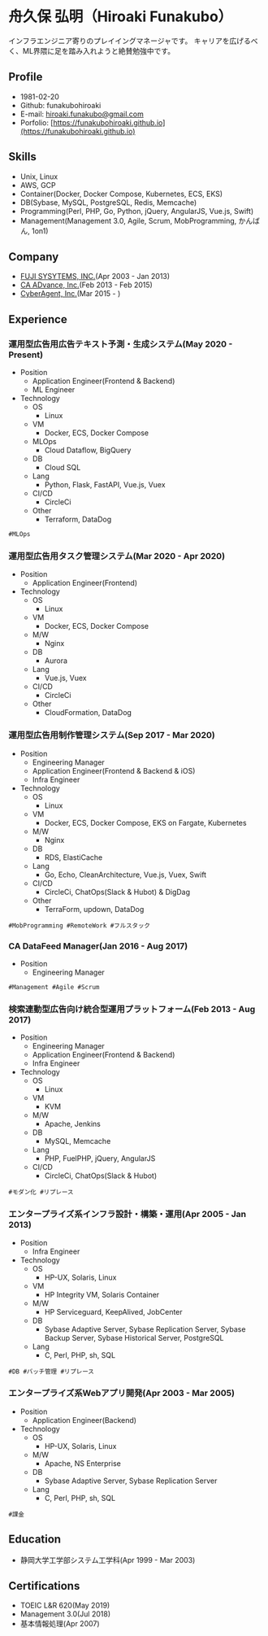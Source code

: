 # 舟久保 弘明（Hiroaki Funakubo）

インフラエンジニア寄りのプレイイングマネージャです。
キャリアを広げるべく、ML界隈に足を踏み入れようと絶賛勉強中です。

## Profile
- 1981-02-20
- Github: funakubohiroaki
- E-mail: hiroaki.funakubo@gmail.com
- Porfolio: [https://funakubohiroaki.github.io](https://funakubohiroaki.github.io)

## Skills
- Unix, Linux
- AWS, GCP
- Container(Docker, Docker Compose, Kubernetes, ECS, EKS)
- DB(Sybase, MySQL, PostgreSQL, Redis, Memcache)
- Programming(Perl, PHP, Go, Python, jQuery, AngularJS, Vue.js, Swift)
- Management(Management 3.0, Agile, Scrum, MobProgramming, かんばん, 1on1)

## Company
- [FUJI SYSYTEMS, INC.](https://www.fujisystems.co.jp/)(Apr 2003 - Jan 2013)
- [CA ADvance, Inc.](https://www.ca-adv.co.jp/)(Feb 2013 - Feb 2015)
- [CyberAgent, Inc.](https://www.cyberagent.co.jp/)(Mar 2015 - )

## Experience
### 運用型広告用広告テキスト予測・生成システム(May 2020 - Present)
- Position
  - Application Engineer(Frontend & Backend)
  - ML Engineer
- Technology
  - OS
    - Linux
  - VM
    - Docker, ECS, Docker Compose
  - MLOps
    - Cloud Dataflow, BigQuery
  - DB
    - Cloud SQL
  - Lang
    - Python, Flask, FastAPI, Vue.js, Vuex
  - CI/CD
    - CircleCi
  - Other
    - Terraform, DataDog

```
#MLOps
```

### 運用型広告用タスク管理システム(Mar 2020 - Apr 2020)
- Position
  - Application Engineer(Frontend)
- Technology
  - OS
    - Linux
  - VM
    - Docker, ECS, Docker Compose
  - M/W
    - Nginx
  - DB
    - Aurora
  - Lang
    - Vue.js, Vuex
  - CI/CD
    - CircleCi
  - Other
    - CloudFormation, DataDog

### 運用型広告用制作管理システム(Sep 2017 - Mar 2020)
- Position
  - Engineering Manager
  - Application Engineer(Frontend & Backend & iOS)
  - Infra Engineer
- Technology
  - OS
    - Linux
  - VM
    - Docker, ECS, Docker Compose, EKS on Fargate, Kubernetes
  - M/W
    - Nginx
  - DB
    - RDS, ElastiCache
  - Lang
    - Go, Echo, CleanArchitecture, Vue.js, Vuex, Swift
  - CI/CD
    - CircleCi, ChatOps(Slack & Hubot) & DigDag
  - Other
    - TerraForm, updown, DataDog

```
#MobProgramming #RemoteWork #フルスタック
```

### CA DataFeed Manager(Jan 2016 - Aug 2017)
- Position
  - Engineering Manager

```
#Management #Agile #Scrum
```

### 検索連動型広告向け統合型運用プラットフォーム(Feb 2013 - Aug 2017)
- Position
  - Engineering Manager
  - Application Engineer(Frontend & Backend)
  - Infra Engineer
- Technology
  - OS
    - Linux
  - VM
    - KVM
  - M/W
    - Apache, Jenkins
  - DB
    - MySQL, Memcache
  - Lang
    - PHP, FuelPHP, jQuery, AngularJS
  - CI/CD
    - CircleCi, ChatOps(Slack & Hubot)

```
#モダン化 #リプレース
```

### エンタープライズ系インフラ設計・構築・運用(Apr 2005 - Jan 2013)
- Position
  - Infra Engineer
- Technology
  - OS
    - HP-UX, Solaris, Linux
  - VM
    - HP Integrity VM, Solaris Container
  - M/W
    - HP Serviceguard, KeepAlived, JobCenter
  - DB
    - Sybase Adaptive Server, Sybase Replication Server, Sybase Backup Server, Sybase Historical Server, PostgreSQL
  - Lang
    - C, Perl, PHP, sh, SQL

```
#DB #バッチ管理 #リプレース
```

### エンタープライズ系Webアプリ開発(Apr 2003 - Mar 2005)
- Position
  - Application Engineer(Backend)
- Technology
  - OS
    - HP-UX, Solaris, Linux
  - M/W
    - Apache, NS Enterprise
  - DB
    - Sybase Adaptive Server, Sybase Replication Server
  - Lang
    - C, Perl, PHP, sh, SQL

```
#課金
```

## Education
- 静岡大学工学部システム工学科(Apr 1999 - Mar 2003)

## Certifications
- TOEIC L&R 620(May 2019)
- Management 3.0(Jul 2018)
- 基本情報処理(Apr 2007)
